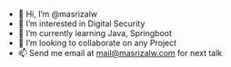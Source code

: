 - 👋 Hi, I’m @masrizalw
- 👀 I’m interested in Digital Security
- 🌱 I’m currently learning Java, Springboot
- 💞️ I’m looking to collaborate on any Project
- 📫 Send me email at [mail@masrizalw.com](mailto:mail@masrizalw.com) for next talk

<!---
masrizalw/masrizalw is a ✨ special ✨ repository because its `README.md` (this file) appears on your GitHub profile.
You can click the Preview link to take a look at your changes.
--->
